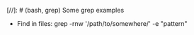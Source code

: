 [//]: # (bash, grep) Some grep examples
- Find in files: grep -rnw '/path/to/somewhere/' -e "pattern"
